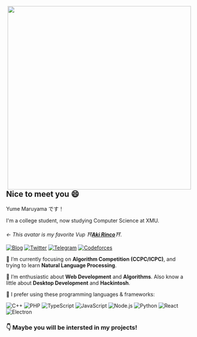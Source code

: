 <a href="https://github.com/syfxlin?tab=repositories">
  <img align="right" src="https://github-readme-stats.vercel.app/api?username=kirainmoe&show_icons=true&hide_border=true&hide_rank=true&card_width=100" width="500px" />
</a>

## Nice to meet you 😄

Yume Maruyama  です！

I'm a college student, now studying Computer Science at XMU.

_← This avatar is my favorite Vup ⛩[**Aki Rinco**](https://space.bilibili.com/479633069/)⛩_.

[![Blog](https://img.shields.io/badge/-kirainmoe.com-4B8BF5?style=flat-square&logo=Blogger&logoColor=fff)](https://kirainmoe.com)
[![Twitter](https://img.shields.io/badge/-@__yume__maruyama-1DA1F2?style=flat-square&logo=Twitter&logoColor=fff)](https://twitter.com/_yume_maruyama_)
[![Telegram](https://img.shields.io/badge/-@yume__maruyama-2CA5E0?style=flat-square&logo=Telegram&logoColor=fff)](https://t.me/yume_maruyama)
[![Codeforces](https://img.shields.io/badge/-@kirainmoe-269539?style=flat-square&logo=codeforces&logoColor=fff)](https://codeforces.com/profile/kirainmoe)


🔭 I’m currently focusing on **Algorithm Competition (CCPC/ICPC)**, and trying to learn **Natural Language Processing**.

🌱 I’m enthusiastic about **Web Development** and **Algorithms**. Also know a little about **Desktop Development** and **Hackintosh**.

🌈 I prefer using these programming languages & frameworks:

 ![C++](https://img.shields.io/badge/-C++-00599C?style=flat-square&logo=PHP&logoColor=fff) 
 ![PHP](https://img.shields.io/badge/-PHP-777BB4?style=flat-square&logo=PHP&logoColor=fff) 
 ![TypeScript](https://img.shields.io/badge/-TypeScript-007ACC?style=flat-square&logo=TypeScript&logoColor=fff) 
 ![JavaScript](https://img.shields.io/badge/-JavaScript-F7DF1E?style=flat-square&logo=JavaScript&logoColor=000)
 ![Node.js](https://img.shields.io/badge/-Node.js-339933?style=flat-square&logo=Node.js&logoColor=fff)
 ![Python](https://img.shields.io/badge/-Python-3776AB?style=flat-square&logo=Python&logoColor=fff)
 ![React](https://img.shields.io/badge/-React-61DAFB?style=flat-square&logo=React&logoColor=fff)
 ![Electron](https://img.shields.io/badge/-Electron-47848F?style=flat-square&logo=Electron&logoColor=fff)
 
 ### 👇 Maybe you will be intersted in my projects!

